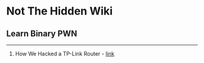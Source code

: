 # Not The Hidden Wiki

## Learn Binary PWN
-----

1. How We Hacked a TP-Link Router - [link](https://www.youtube.com/watch?v=zjafMP7EgEA) 